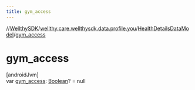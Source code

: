 ```yaml
---
title: gym_access
---
```

//[WellthySDK](../../../index.html)/[wellthy.care.wellthysdk.data.profile.you](../index.html)/[HealthDetailsDataModel](index.html)/[gym_access](gym_access.html)



# gym_access



[androidJvm]\
var [gym_access](gym_access.html): [Boolean](https://kotlinlang.org/api/latest/jvm/stdlib/kotlin/-boolean/index.html)? = null




